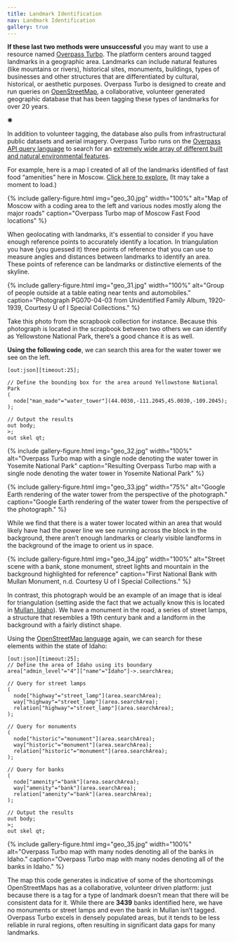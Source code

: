 ```yaml
---
title: Landmark Identification
nav: Landmark Identification
gallery: true
---
```


**If these last two methods were unsuccessful** you may want to use a resource named [Overpass Turbo](https://overpass-turbo.eu/). The platform centers around tagged landmarks in a geographic area. Landmarks can include natural features (like mountains or rivers), historical sites, monuments, buildings, types of businesses and other structures that are differentiated by cultural, historical, or aesthetic purposes. Overpass Turbo is designed to create and run queries on [OpenStreetMap](https://wiki.openstreetmap.org/wiki/Main_Page), a collaborative, volunteer generated geographic database that has been tagging these types of landmarks for over 20 years. 

<div class="symbol-container">
    <p class="symbol">&#10042;</p>
</div>

In addition to volunteer tagging, the database also pulls from infrastructural public datasets and aerial imagery. Overpass Turbo runs on the [Overpass API query language](https://wiki.openstreetmap.org/wiki/Overpass_API/Language_Guide) to search for an [extremely wide array of different built and natural environmental features](https://wiki.openstreetmap.org/wiki/Map_features). 

For example, here is a map I created of all of the landmarks identified of fast food “amenities” here in Moscow. [Click here to explore.](https://overpass-turbo.eu/map.html?Q=%5Bout%3Ajson%5D%5Btimeout%3A25%5D%3B%0A%2F%2F+define+the+area+for+Moscow%2C+ID%0Aarea%5Bname%3D%22Moscow%22%5D-%3E.searchArea%3B%0A%2F%2F+search+for+all+nodes%2C+ways%2C+and+relations+with+amenity%3Dfast_food+within+the+area%0A%28%0A++node%5B%22amenity%22%3D%22fast_food%22%5D%28area.searchArea%29%3B%0A++way%5B%22amenity%22%3D%22fast_food%22%5D%28area.searchArea%29%3B%0A++relation%5B%22amenity%22%3D%22fast_food%22%5D%28area.searchArea%29%3B%0A%29%3B%0A%2F%2F+output+results%0Aout+body%3B%0A%3E%3B%0Aout+skel+qt%3B%0A) (It may take a moment to load.)

{% include gallery-figure.html img="geo_30.jpg" width="100%" alt="Map of Moscow with a coding area to the left and various nodes mostly along the major roads" caption="Overpass Turbo map of Moscow Fast Food locations" %}

When geolocating with landmarks, it's essential to consider if you have enough reference points to accurately identify a location. In triangulation you have (you guessed it) three points of reference that you can use to measure angles and distances between landmarks to identify an area. These points of reference can be landmarks or distinctive elements of the skyline. 

{% include gallery-figure.html img="geo_31.jpg" width="100%" alt="Group of people outside at a table eating near tents and automobiles." caption="Photograph PG070-04-03 from Unidentified Family Album, 1920-1939, Courtesy U of I Special Collections." %}

Take this photo from the scrapbook collection for instance. Because this photograph is located in the scrapbook between two others we can identify as Yellowstone National Park, there’s a good chance it is as well. 

**Using the following code**, we can search this area for the water tower we see on the left.


```
[out:json][timeout:25];

// Define the bounding box for the area around Yellowstone National Park
(
  node["man_made"="water_tower"](44.0030,-111.2045,45.0030,-109.2045);
);

// Output the results
out body;
>;
out skel qt;
```
{% include gallery-figure.html img="geo_32.jpg" width="100%" alt="Overpass Turbo map with a single node denoting the water tower in Yosemite National Park" caption="Resulting Overpass Turbo map with a single node denoting the water tower in Yosemite National Park" %}

{% include gallery-figure.html img="geo_33.jpg" width="75%" alt="Google Earth rendering of the water tower from the perspective of the photograph." caption="Google Earth rendering of the water tower from the perspective of the photograph." %}

While we find that there is a water tower located within an area that would likely have had the power line we see running across the block in the background, there aren’t enough landmarks or clearly visible landforms in the background of the image to orient us in space. 

{% include gallery-figure.html img="geo_34.jpg" width="100%" alt="Street scene with a bank, stone monument, street lights and mountain in the background highlighted for reference" caption="First National Bank with Mullan Monument, n.d. Courtesy U of I Special Collections." %}

In contrast, this photograph would be an example of an image that is ideal for triangulation (setting aside the fact that we actually know this is located in [Mullan, Idaho](https://www.lib.uidaho.edu/digital/tabor/items/tabor1552.html)). We have a monument in the road, a series of street lamps, a structure that resembles a 19th century bank and a landform in the background with a fairly distinct shape. 

Using the [OpenStreetMap language](https://wiki.openstreetmap.org/wiki/Map_features) again, we can search for these elements within the state of Idaho:

```
[out:json][timeout:25];
// Define the area of Idaho using its boundary
area["admin_level"="4"]["name"="Idaho"]->.searchArea;

// Query for street lamps
(
  node["highway"="street_lamp"](area.searchArea);
  way["highway"="street_lamp"](area.searchArea);
  relation["highway"="street_lamp"](area.searchArea);
);

// Query for monuments
(
  node["historic"="monument"](area.searchArea);
  way["historic"="monument"](area.searchArea);
  relation["historic"="monument"](area.searchArea);
);

// Query for banks
(
  node["amenity"="bank"](area.searchArea);
  way["amenity"="bank"](area.searchArea);
  relation["amenity"="bank"](area.searchArea);
);

// Output the results
out body;
>;
out skel qt;
```

{% include gallery-figure.html img="geo_35.jpg" width="100%" alt="Overpass Turbo map with many nodes denoting all of the banks in Idaho." caption="Overpass Turbo map with many nodes denoting all of the banks in Idaho." %}

The map this code generates is indicative of some of the shortcomings OpenStreetMaps has as a collaborative, volunteer driven platform: just because there is a tag for a type of landmark doesn’t mean that there will be consistent data for it. While there are **3439** banks identified here, we have no monuments or street lamps and even the bank in Mullan isn’t tagged. Overpass Turbo excels in densely populated areas, but it tends to be less reliable in rural regions, often resulting in significant data gaps for many landmarks.